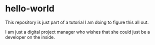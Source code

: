 # hello-world
This repository is just part of a tutorial I am doing to figure this all out.

I am just a digital project manager who wishes that she could just be a developer on the inside. 
